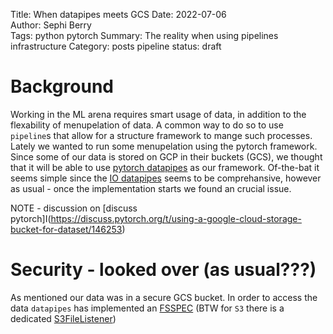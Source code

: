 Title: When datapipes meets GCS
Date: 2022-07-06  
Author: Sephi Berry  
Tags: python pytorch
Summary: The reality when using pipelines infrastructure
Category: posts pipeline
status: draft


# Background

Working in the ML arena requires smart usage of data, in addition to the flexability of menupelation of data. A common way to do so to use `pipeline`s that allow for a structure framework to mange such processes.
Lately we wanted to run some menupelation using the pytorch framework. Since some of our data is stored on GCP in their buckets (GCS), we thought that it will be able to use [pytorch datapipes](https://pytorch.org/data/main/index.html) as our framework. Of-the-bat it seems simple since the [IO datapipes](https://pytorch.org/data/main/torchdata.datapipes.iter.html#io-datapipes) seems to be comprehansive, however as usual - once the implementation starts we found an crucial issue.

NOTE - discussion on [discuss pytorch]I(https://discuss.pytorch.org/t/using-a-google-cloud-storage-bucket-for-dataset/146253)


# Security - looked over (as usual???) 

As mentioned our data was in a secure GCS bucket. In order to access the data `datapipes` has implemented an [FSSPEC]() (BTW for `S3` there is a dedicated [S3FileListener](https://pytorch.org/data/main/generated/torchdata.datapipes.iter.S3FileLister.html#torchdata.datapipes.iter.S3FileLister))